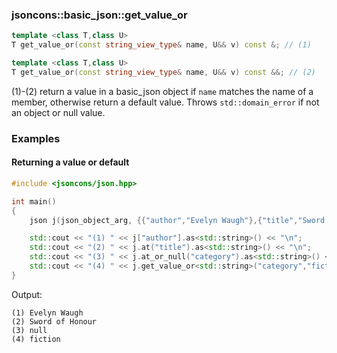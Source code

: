 ### jsoncons::basic_json::get_value_or

```c++
template <class T,class U>
T get_value_or(const string_view_type& name, U&& v) const &; // (1)

template <class T,class U>
T get_value_or(const string_view_type& name, U&& v) const &&; // (2)
```

(1)-(2) return a value in a basic_json object
if `name` matches the name of a member, 
otherwise return a default value.
Throws `std::domain_error` if not an object or null value.

### Examples

#### Returning a value or default

```c++
#include <jsoncons/json.hpp>

int main()
{
    json j(json_object_arg, {{"author","Evelyn Waugh"},{"title","Sword of Honour"}});

    std::cout << "(1) " << j["author"].as<std::string>() << "\n";
    std::cout << "(2) " << j.at("title").as<std::string>() << "\n";
    std::cout << "(3) " << j.at_or_null("category").as<std::string>() << "\n";
    std::cout << "(4) " << j.get_value_or<std::string>("category","fiction") << "\n";
}
```
Output:
```
(1) Evelyn Waugh
(2) Sword of Honour
(3) null
(4) fiction
```
